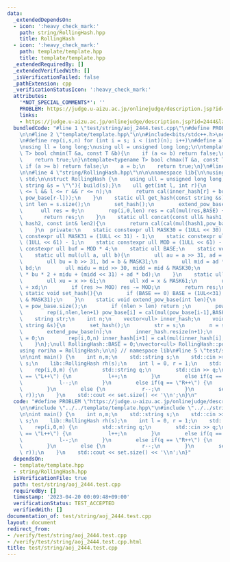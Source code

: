 ```yaml
---
data:
  _extendedDependsOn:
  - icon: ':heavy_check_mark:'
    path: string/RollingHash.hpp
    title: RollingHash
  - icon: ':heavy_check_mark:'
    path: template/template.hpp
    title: template/template.hpp
  _extendedRequiredBy: []
  _extendedVerifiedWith: []
  _isVerificationFailed: false
  _pathExtension: cpp
  _verificationStatusIcon: ':heavy_check_mark:'
  attributes:
    '*NOT_SPECIAL_COMMENTS*': ''
    PROBLEM: https://judge.u-aizu.ac.jp/onlinejudge/description.jsp?id=2444&lang=jp
    links:
    - https://judge.u-aizu.ac.jp/onlinejudge/description.jsp?id=2444&lang=jp
  bundledCode: "#line 1 \"test/string/aoj_2444.test.cpp\"\n#define PROBLEM \"https://judge.u-aizu.ac.jp/onlinejudge/description.jsp?id=2444&lang=jp\"\
    \n\n#line 2 \"template/template.hpp\"\n\n#include<bits/stdc++.h>\n#line 5 \"template/template.hpp\"\
    \n#define rep(i,s,n) for (int i = s; i < (int)(n); i++)\n#define all(v) v.begin(),v.end()\n\
    \nusing ll = long long;\nusing ull = unsigned long long;\n\ntemplate<typename\
    \ T> bool chmin(T &a, const T &b){\n    if (a <= b) return false;\n    a = b;\n\
    \    return true;\n}\ntemplate<typename T> bool chmax(T &a, const T &b){\n   \
    \ if (a >= b) return false;\n    a = b;\n    return true;\n}\n#line 2 \"string/RollingHash.hpp\"\
    \n\n#line 4 \"string/RollingHash.hpp\"\n\n\nnamespace lib{\n\nusing namespace\
    \ std;\n\nstruct RollingHash {\n    using ull = unsigned long long;\n    RollingHash(const\
    \ string &s = \"\"){ build(s);}\n    ull get(int l, int r){\n        assert(0\
    \ <= l && l <= r && r <= n);\n        return cal(inner_hash[r] + buf - mul(inner_hash[l],\
    \ pow_base[r-l]));\n    }\n    static ull get_hash(const string &s){\n       \
    \ int len = s.size();\n        set_hash();\n        extend_pow_base(len);\n  \
    \      ull res = 0;\n        rep(i,0,len) res = cal(mul(res,BASE) + s[i]);\n \
    \       return res;\n    }\n    static ull concat(const ull& hash1, const ull&\
    \ hash2, const int& len2){\n        return cal(cal(mul(hash1,pow_base[len2]))+hash2);\n\
    \    }\n  private:\n    static constexpr ull MASK30 = (1ULL << 30) - 1;\n    static\
    \ constexpr ull MASK31 = (1ULL << 31) - 1;\n    static constexpr ull MASK61 =\
    \ (1ULL << 61) - 1;\n    static constexpr ull MOD = (1ULL << 61) - 1;\n    static\
    \ constexpr ull buf = MOD * 4;\n    static ull BASE;\n    static vector<ull> pow_base;\n\
    \    static ull mul(ull a, ull b){\n        ull au = a >> 31, ad = a & MASK31;\n\
    \        ull bu = b >> 31, bd = b & MASK31;\n        ull mid = ad * bu + au *\
    \ bd;\n        ull midu = mid >> 30, midd = mid & MASK30;\n        return (au\
    \ * bu * 2 + midu + (midd << 31) + ad * bd);\n    }\n    static ull cal(ull x){\n\
    \        ull xu = x >> 61;\n        ull xd = x & MASK61;\n        ull res = xu\
    \ + xd;\n        if (res >= MOD) res -= MOD;\n        return res;\n    }\n   \
    \ static void set_hash(){\n        if (BASE == 0) BASE = (1UL<<31) + (random_device()()\
    \ & MASK31);\n    }\n    static void extend_pow_base(int len){\n        int nlen\
    \ = pow_base.size();\n        if (nlen > len) return ;\n        pow_base.resize(len+1);\n\
    \        rep(i,nlen,len+1) pow_base[i] = cal(mul(pow_base[i-1],BASE));\n    }\n\
    \    string str;\n    int n;\n    vector<ull> inner_hash;\n    void build(const\
    \ string &s){\n        set_hash();\n        str = s;\n        n = s.size();\n\
    \        extend_pow_base(n);\n        inner_hash.resize(n+1);\n        inner_hash[0]\
    \ = 0;\n        rep(i,0,n) inner_hash[i+1] = cal(mul(inner_hash[i],BASE) + s[i]);\n\
    \    }\n};\null RollingHash::BASE = 0;\nvector<ull> RollingHash::pow_base = vector<ull>(1,1);\n\
    using roriha = RollingHash;\n\n} // namespace lib\n#line 5 \"test/string/aoj_2444.test.cpp\"\
    \n\nint main() {\n    int n,m;\n    std::string s;\n    std::cin >> n >> m >>\
    \ s;\n    lib::RollingHash rh(s);\n    int l = 0, r = 1;\n    std::set<ull> set;\n\
    \    rep(i,0,m) {\n        std::string q;\n        std::cin >> q;\n        if(q\
    \ == \"L++\") {\n            l++;\n        }\n        else if(q == \"L--\") {\n\
    \            l--;\n        }\n        else if(q == \"R++\") {\n            r++;\n\
    \        }\n        else {\n            r--;\n        }\n        set.insert(rh.get(l,\
    \ r));\n    }\n    std::cout << set.size() << '\\n';\n}\n"
  code: "#define PROBLEM \"https://judge.u-aizu.ac.jp/onlinejudge/description.jsp?id=2444&lang=jp\"\
    \n\n#include \"../../template/template.hpp\"\n#include \"../../string/RollingHash.hpp\"\
    \n\nint main() {\n    int n,m;\n    std::string s;\n    std::cin >> n >> m >>\
    \ s;\n    lib::RollingHash rh(s);\n    int l = 0, r = 1;\n    std::set<ull> set;\n\
    \    rep(i,0,m) {\n        std::string q;\n        std::cin >> q;\n        if(q\
    \ == \"L++\") {\n            l++;\n        }\n        else if(q == \"L--\") {\n\
    \            l--;\n        }\n        else if(q == \"R++\") {\n            r++;\n\
    \        }\n        else {\n            r--;\n        }\n        set.insert(rh.get(l,\
    \ r));\n    }\n    std::cout << set.size() << '\\n';\n}"
  dependsOn:
  - template/template.hpp
  - string/RollingHash.hpp
  isVerificationFile: true
  path: test/string/aoj_2444.test.cpp
  requiredBy: []
  timestamp: '2023-04-20 00:09:48+09:00'
  verificationStatus: TEST_ACCEPTED
  verifiedWith: []
documentation_of: test/string/aoj_2444.test.cpp
layout: document
redirect_from:
- /verify/test/string/aoj_2444.test.cpp
- /verify/test/string/aoj_2444.test.cpp.html
title: test/string/aoj_2444.test.cpp
---
```

